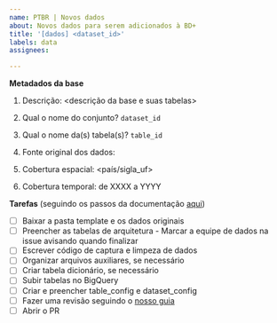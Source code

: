 ```yaml
---
name: PTBR | Novos dados
about: Novos dados para serem adicionados à BD+
title: '[dados] <dataset_id>'
labels: data
assignees: 

---
```


**Metadados da base**

1. Descrição: <descrição da base e suas tabelas>

<!-- Para (2) e (3): veja como nomeamos nossos conjuntos e tabelas aqui https://basedosdados.github.io/mais/style_data/#nomea%C3%A7%C3%A3o-de-bases-e-tabelas -->

2. Qual o nome do conjunto? `dataset_id`

3. Qual o nome da(s) tabela(s)? `table_id`

4. Fonte original dos dados: <link>

5. Cobertura espacial: <país/sigla_uf>

6. Cobertura temporal: de XXXX a YYYY

**Tarefas** (seguindo os passos da documentação [aqui](https://basedosdados.github.io/mais/colab_data/))

- [ ] Baixar a pasta template e os dados originais
- [ ] Preencher as tabelas de arquitetura - Marcar a equipe de dados na issue avisando quando finalizar
- [ ] Escrever código de captura e limpeza de dados
- [ ] Organizar arquivos auxiliares, se necessário
- [ ] Criar tabela dicionário, se necessário
- [ ] Subir tabelas no BigQuery
- [ ] Criar e preencher table_config e dataset_config
- [ ] Fazer uma revisão seguindo o [nosso guia](https://github.com/basedosdados/.github/wiki/Dados#como-fazer-code-review)
- [ ] Abrir o PR
